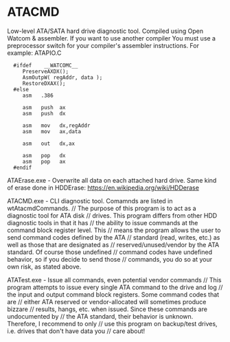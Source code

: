 ATACMD
======

Low-level ATA/SATA hard drive diagnostic tool.
Compiled using Open Watcom & assembler. If you want to use another compiler
You must use a preprocessor switch for your compiler's assembler instructions.
For example: ATAPIO.C
      
      #ifdef    __WATCOMC__
         PreserveAXDX();
         AsmOutpW( regAddr, data );
         RestoreDXAX();
      #else
         asm   .386

         asm   push  ax
         asm   push  dx

         asm   mov   dx,regAddr
         asm   mov   ax,data

         asm   out   dx,ax

         asm   pop   dx
         asm   pop   ax
      #endif

ATAErase.exe - Overwrite all data on each attached hard drive.
Same kind of erase done in HDDErase: https://en.wikipedia.org/wiki/HDDerase

ATACMD.exe - CLI diagnostic tool. Comamnds are listed in wtAtacmdCommands.
// The purpose of this program is to act as a diagnostic tool for ATA disk
// drives. This program differs from other HDD diagnostic tools in that it has
// the ability to issue commands at the command block register level. This
// means the program allows the user to send command codes defined by the ATA
// standard (read, writes, etc.) as well as those that are designated as
// reserved/unused/vendor by the ATA standard. Of course those undefined
// command codes have undefined behavior, so if you decide to send those
// commands, you do so at your own risk, as stated above.

ATATest.exe - Issue all commands, even potential vendor commands
// This program attempts to issue every single ATA command to the drive and log
// the input and output command block registers. Some command codes that are
// either ATA reserved or vendor-allocated will sometimes produce bizzare
// results, hangs, etc. when issued. Since these commands are undocumented by
// the ATA standard, their behavior is unknown.  Therefore, I recommend to only
// use this program on backup/test drives, i.e. drives that don't have data you
// care about!

